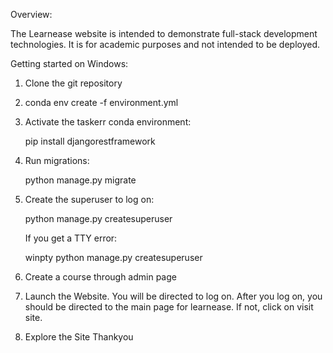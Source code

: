 Overview:

The Learnease website is intended to demonstrate full-stack development technologies.  It is for academic purposes and not intended to be deployed.  

Getting started on Windows:

1. Clone the git repository

2. conda env create -f environment.yml

3. Activate the taskerr conda environment:

	pip install djangorestframework

4. Run migrations:

	python manage.py migrate

5. Create the superuser to log on:

	python manage.py createsuperuser

	If you get a TTY error: 

	winpty python manage.py createsuperuser
6. Create a course through admin page
7. Launch the Website.  You will be directed to log on.  After you log on, you should be directed to the main page for learnease.  If not, click on visit site.
8. Explore the Site 
Thankyou
